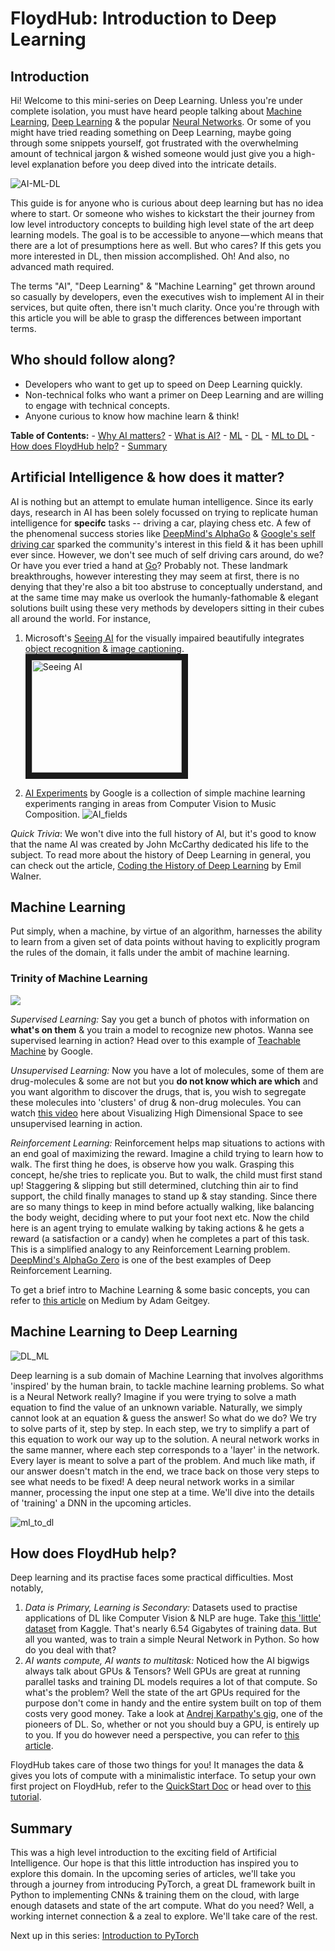 # FloydHub: Introduction to Deep Learning

## Introduction

Hi! Welcome to this mini-series on Deep Learning. Unless you're under complete isolation, you must have heard people talking about [Machine Learning](https://medium.com/@ageitgey/machine-learning-is-fun-80ea3ec3c471), [Deep Learning](https://medium.com/towards-data-science/intro-to-deep-learning-d5caceedcf85) & the popular [Neural Networks](https://medium.com/technologymadeeasy/for-dummies-the-introduction-to-neural-networks-we-all-need-c50f6012d5eb). Or some of you might have tried reading something on Deep Learning, maybe going through some snippets yourself, got frustrated with the overwhelming amount of technical jargon & wished someone would just give you a high-level explanation before you deep dived into the intricate details.

![AI-ML-DL](https://github.com/sominwadhwa/sominwadhwa.github.io/blob/master/assets/intro_to_pytorch_series/AI-ML-DL.png?raw=true)

This guide is for anyone who is curious about deep learning but has no idea where to start. Or someone who wishes to kickstart the their journey from low level introductory concepts to building high level state of the art deep learning models. The goal is to be accessible to anyone — which means that there are a lot of presumptions here as well. But who cares? If this gets you more interested in DL, then mission accomplished. Oh! And also, no advanced math required.

The terms "AI", "Deep Learning" & "Machine Learning" get thrown around so casually by developers, even the executives wish to implement AI in their services, but quite often, there isn't much clarity. Once you're through with this article you will be able to grasp the differences between important terms.

## Who should follow along?

- Developers who want to get up to speed on Deep Learning quickly.
- Non-technical folks who want a primer on Deep Learning and are willing to engage with technical concepts.
- Anyone curious to know how machine learn & think!

**Table of Contents:**
	- [Why AI matters?](#Why-Artificial-Intelligence-matters?)
	- [What is AI?](#What-is-Artificial-Intelligence)
	- [ML](#deep-learning)
	- [DL](#deep-learning)
	- [ML to DL](#Machine-Learning-to-Deep-Learning)
	- [How does FloydHub help?](#How-does-FloydHub-help?)
	- [Summary](#summary)

## Artificial Intelligence & how does it matter?

AI is nothing but an attempt to emulate human intelligence. Since its early days, research in AI  has been solely focussed on trying to replicate human intelligence for **specifc** tasks -- driving a car, playing chess etc. A few of the phenomenal success stories like [DeepMind's AlphaGo](https://deepmind.com/blog/alphago-zero-learning-scratch/) & [Google's self driving car](https://waymo.com/) sparked the community's interest in this field & it has been uphill ever since. However, we don't see much of self driving cars around, do we? Or have you ever tried a hand at [Go](https://en.wikipedia.org/wiki/Go_(game))? Probably not. These landmark breakthroughs, however interesting they may seem at first, there is no denying that they're also a bit too abstruse to conceptually understand, and at the same time may make us overlook the humanly-fathomable & elegant solutions built using these very methods by developers sitting in their cubes all around the world. For instance,

1. Microsoft's [Seeing AI](https://www.microsoft.com/en-us/seeing-ai/) for the visually impaired beautifully integrates [object recognition](http://image-net.org/challenges/LSVRC/2017/) & [image captioning](http://cs.stanford.edu/people/karpathy/deepimagesent/).
<a href="http://www.youtube.com/watch?feature=player_embedded&v=bqeQByqf_f8" target="blank"> <img style="float: center;" src="http://img.youtube.com/vi/bqeQByqf_f8/0.jpg" alt="Seeing AI" width="240" height="180" border="10"/></a>

2. [AI Experiments](https://experiments.withgoogle.com/ai) by Google is a collection of simple machine learning experiments ranging in areas from Computer Vision to Music Composition.
![AI_fields](https://github.com/sominwadhwa/sominwadhwa.github.io/blob/master/assets/intro_to_pytorch_series/ai_exp.png?raw=true)

*Quick Trivia*: We won't dive into the full history of AI, but it's good to know that the name AI was created by John McCarthy dedicated his life to the subject. To read more about the history of Deep Learning in general, you can check out the article, [Coding the History of Deep Learning](https://blog.floydhub.com/coding-the-history-of-deep-learning/) by Emil Walner.

## Machine Learning

Put simply, when a machine, by virtue of an algorithm, harnesses the ability to learn from a given set of data points without having to explicitly program the rules of the domain, it falls under the ambit of machine learning.  

### Trinity of Machine Learning

<img style="float: center;" src="https://image.slidesharecdn.com/nextgentalk022015-150211154330-conversion-gate02/95/an-introduction-to-supervised-machine-learning-and-pattern-classification-the-big-picture-8-638.jpg?cb=1423785060">

*Supervised Learning:* Say you get a bunch of photos with information on **what's on them** & you train a model to recognize new photos. Wanna see supervised learning in action? Head over to this example of [Teachable Machine](https://teachablemachine.withgoogle.com/) by Google.

*Unsupervised Learning:* Now you have a lot of molecules, some of them are drug-molecules & some are not but you **do not know which are which** and you want algorithm to discover the drugs, that is, you wish to segregate these molecules into 'clusters' of drug & non-drug molecules. You can watch [this video](https://youtu.be/wvsE8jm1GzE) here about Visualizing High Dimensional Space to see unsupervised learning in action.

*Reinforcement Learning:* Reinforcement helps map situations to actions with an end goal of maximizing the reward. Imagine a child trying to learn how to walk. The first thing he does, is observe how you walk. Grasping this concept, he/she tries to replicate you. But to walk, the child must first stand up! Staggering & slipping but still determined, clutching thin air to find support, the child finally manages to stand up & stay standing. Since there are so many things to keep in mind before actually walking, like balancing the body weight, deciding where to put your foot next etc. Now the child here is an agent trying to emulate walking by taking actions & he gets a reward (a satisfaction or a candy) when he completes a part of this task. This is a simplified analogy to any Reinforcement Learning problem. [DeepMind's AlphaGo Zero](https://deepmind.com/blog/alphago-zero-learning-scratch/) is one of the best examples of Deep Reinforcement Learning.

To get a brief intro to Machine Learning & some basic concepts, you can refer to [this article](https://medium.com/@ageitgey/machine-learning-is-fun-80ea3ec3c471) on Medium by Adam Geitgey.

## Machine Learning to Deep Learning

![DL_ML](https://github.com/sominwadhwa/sominwadhwa.github.io/blob/master/assets/intro_to_pytorch_series/ML_DL.png?raw=true)

Deep learning is a sub domain of Machine Learning that involves algorithms 'inspired' by the human brain, to tackle machine learning problems. So what is a Neural Network really? Imagine if you were trying to solve a math equation to find the value of an unknown variable. Naturally, we simply cannot look at an equation & guess the answer! So what do we do? We try to solve parts of it, step by step. In each step, we try to simplify a part of this equation to work our way up to the solution. A neural network works in the same manner, where each step corresponds to a 'layer' in the network. Every layer is meant to solve a part of the problem. And much like math, if our answer doesn't match in the end, we trace back on those very steps to see what needs to be fixed! A deep neural network works in a similar manner, processing the input one step at a time. We'll dive into the details of 'training' a DNN in the upcoming articles.

![ml_to_dl](https://github.com/sominwadhwa/sominwadhwa.github.io/blob/master/assets/intro_to_pytorch_series/ml_to_dl.png)

## How does FloydHub help?

Deep learning and its practise faces some practical difficulties. Most notably,
1. *Data is Primary, Learning is Secondary:* Datasets used to practise applications of DL like Computer Vision & NLP are huge. Take [this 'little' dataset](https://www.kaggle.com/c/yelp-restaurant-photo-classification/data) from Kaggle. That's nearly 6.54 Gigabytes of training data. But all you wanted, was to train a simple Neural Network in Python. So how do you deal with that?
2. *AI wants compute, AI wants to multitask:* Noticed how the AI bigwigs always talk about GPUs & Tensors? Well GPUs are great at running parallel tasks and training DL models requires a lot of that compute. So what's the problem? Well the state of the art GPUs required for the purpose don't come in handy and the entire system built on top of them costs very good money. Take a look at [Andrej Karpathy's gig](https://twitter.com/karpathy/status/648256662554341377), one of the pioneers of DL. So, whether or not you should buy a GPU, is entirely up to you. If you do however need a perspective, you can refer to [this article](https://blog.floydhub.com/should-i-buy-my-own-gpus-for-deep-learning/).

FloydHub takes care of those two things for you! It manages the data & gives you lots of compute with a minimalistic interface. To setup your own first project on FloydHub, refer to the [QuickStart Doc](https://docs.floydhub.com/getstarted/quick_start/) or head over to [this tutorial](https://blog.floydhub.com/getting-started-with-deep-learning-on-floydhub/).

## Summary

This was a high level introduction to the exciting field of Artificial Intelligence. Our hope is that this little introduction has inspired you to explore this domain. In the upcoming series of articles, we'll take you through a journey from introducing PyTorch, a great DL framework built in Python to implementing CNNs & training them on the cloud, with large enough datasets and state of the art compute. What do you need? Well, a working internet connection & a zeal to explore. We'll take care of the rest.

Next up in this series: [Introduction to PyTorch](https://github.com/ReDeiPirati/intro-to-pytorch/blob/sw/beginner/1.PyTorch/PyTorch_intro.md)
